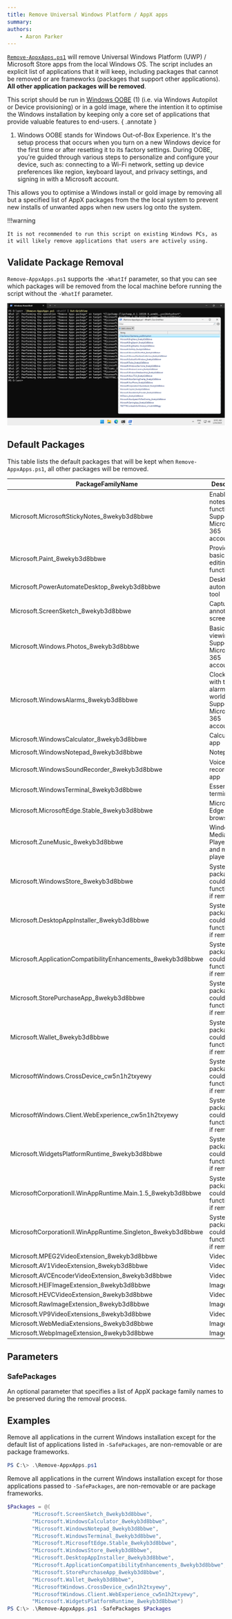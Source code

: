 ```yaml
---
title: Remove Universal Windows Platform / AppX apps
summary:
authors:
    - Aaron Parker
---
```

[`Remove-AppxApps.ps1`](https://github.com/aaronparker/image-customise/blob/main/src/Remove-AppxApps.ps1) will remove Universal Windows Platform (UWP) / Microsoft Store apps from the local Windows OS. The script includes an explicit list of applications that it will keep, including packages that cannot be removed or are frameworks (packages that support other applications). **All other application packages will be removed**.

This script should be run in [Windows OOBE](https://learn.microsoft.com/en-us/windows-hardware/customize/desktop/customize-oobe-in-windows-11) (1) (i.e. via Windows Autopilot or Device provisioning) or in a gold image, where the intention it to optimise the Windows installation by keeping only a core set of applications that provide valuable features to end-users.
{ .annotate }

1.  Windows OOBE stands for Windows Out-of-Box Experience. It's the setup process that occurs when you turn on a new Windows device for the first time or after resetting it to its factory settings. During OOBE, you're guided through various steps to personalize and configure your device, such as: connecting to a Wi-Fi network, setting up device preferences like region, keyboard layout, and privacy settings, and signing in with a Microsoft account.

This allows you to optimise a Windows install or gold image by removing all but a specified list of AppX packages from the the local system to prevent new installs of unwanted apps when new users log onto the system.

!!!warning

    It is not recommended to run this script on existing Windows PCs, as it will likely remove applications that users are actively using.

## Validate Package Removal

`Remove-AppxApps.ps1` supports the `-WhatIf` parameter, so that you can see which packages will be removed from the local machine before running the script without the `-WhatIf` parameter.

[![Output from Remove-AppxApps.ps1 -WhatIf](assets/img/removeappx.png)](assets/img/removeappx.png)

## Default Packages

This table lists the default packages that will be kept when `Remove-AppxApps.ps1`, all other packages will be removed.

| PackageFamilyName                                            | Description                                                                       |
| ------------------------------------------------------------ | --------------------------------------------------------------------------------- |
| Microsoft.MicrosoftStickyNotes_8wekyb3d8bbwe                 | Enable basic notes functionality. Supports Microsoft 365 accounts                 |
| Microsoft.Paint_8wekyb3d8bbwe                                | Provides basic image editing functionality                                        |
| Microsoft.PowerAutomateDesktop_8wekyb3d8bbwe                 | Desktop automation tool                                                           |
| Microsoft.ScreenSketch_8wekyb3d8bbwe                         | Capture and annotate screenshots                                                  |
| Microsoft.Windows.Photos_8wekyb3d8bbwe                       | Basic image viewing. Supports Microsoft 365 accounts                              |
| Microsoft.WindowsAlarms_8wekyb3d8bbwe                        | Clock app with timers, alarms,  and world clock. Supports Microsoft 365 accounts  |
| Microsoft.WindowsCalculator_8wekyb3d8bbwe                    | Calculator app                                                                    |
| Microsoft.WindowsNotepad_8wekyb3d8bbwe                       | Notepad app                                                                       |
| Microsoft.WindowsSoundRecorder_8wekyb3d8bbwe                 | Voice recording app                                                               |
| Microsoft.WindowsTerminal_8wekyb3d8bbwe                      | Essential terminal app                                                            |
| Microsoft.MicrosoftEdge.Stable_8wekyb3d8bbwe                 | Microsoft Edge browser                                                            |
| Microsoft.ZuneMusic_8wekyb3d8bbwe                            | Windows Media Player,  video and music player                                     |
| Microsoft.WindowsStore_8wekyb3d8bbwe                         | System package, could affect functionality if removed                             |
| Microsoft.DesktopAppInstaller_8wekyb3d8bbwe                  | System package, could affect functionality if removed                             |
| Microsoft.ApplicationCompatibilityEnhancements_8wekyb3d8bbwe | System package, could affect functionality if removed                             |
| Microsoft.StorePurchaseApp_8wekyb3d8bbwe                     | System package, could affect functionality if removed                             |
| Microsoft.Wallet_8wekyb3d8bbwe                               | System package, could affect functionality if removed                             |
| MicrosoftWindows.CrossDevice_cw5n1h2txyewy                   | System package, could affect functionality if removed                             |
| MicrosoftWindows.Client.WebExperience_cw5n1h2txyewy          | System package, could affect functionality if removed                             |
| Microsoft.WidgetsPlatformRuntime_8wekyb3d8bbwe               | System package, could affect functionality if removed                             |
| MicrosoftCorporationII.WinAppRuntime.Main.1.5_8wekyb3d8bbwe  | System package, could affect functionality if removed                             |
| MicrosoftCorporationII.WinAppRuntime.Singleton_8wekyb3d8bbwe | System package, could affect functionality if removed                             |
| Microsoft.MPEG2VideoExtension_8wekyb3d8bbwe                  | Video codec                                                                       |
| Microsoft.AV1VideoExtension_8wekyb3d8bbwe                    | Video codec                                                                       |
| Microsoft.AVCEncoderVideoExtension_8wekyb3d8bbwe             | Video codec                                                                       |
| Microsoft.HEIFImageExtension_8wekyb3d8bbwe                   | Image codec                                                                       |
| Microsoft.HEVCVideoExtension_8wekyb3d8bbwe                   | Video codec                                                                       |
| Microsoft.RawImageExtension_8wekyb3d8bbwe                    | Image codec                                                                       |
| Microsoft.VP9VideoExtensions_8wekyb3d8bbwe                   | Video codec                                                                       |
| Microsoft.WebMediaExtensions_8wekyb3d8bbwe                   | Image codec                                                                       |
| Microsoft.WebpImageExtension_8wekyb3d8bbwe                   | Image codec                                                                       |

## Parameters

### SafePackages

An optional parameter that specifies a list of AppX package family names to be preserved during the removal process.

## Examples

Remove all applications in the current Windows installation except for the default list of applications listed in `-SafePackages`, are non-removable or are package frameworks.

```powershell
PS C:\> .\Remove-AppxApps.ps1
```

Remove all applications in the current Windows installation except for those applications passed to `-SafePackages`, are non-removable or are package frameworks.

```powershell
$Packages = @(
        "Microsoft.ScreenSketch_8wekyb3d8bbwe",
        "Microsoft.WindowsCalculator_8wekyb3d8bbwe",
        "Microsoft.WindowsNotepad_8wekyb3d8bbwe",
        "Microsoft.WindowsTerminal_8wekyb3d8bbwe",
        "Microsoft.MicrosoftEdge.Stable_8wekyb3d8bbwe",
        "Microsoft.WindowsStore_8wekyb3d8bbwe",
        "Microsoft.DesktopAppInstaller_8wekyb3d8bbwe",
        "Microsoft.ApplicationCompatibilityEnhancements_8wekyb3d8bbwe",
        "Microsoft.StorePurchaseApp_8wekyb3d8bbwe",
        "Microsoft.Wallet_8wekyb3d8bbwe",
        "MicrosoftWindows.CrossDevice_cw5n1h2txyewy",
        "MicrosoftWindows.Client.WebExperience_cw5n1h2txyewy",
        "Microsoft.WidgetsPlatformRuntime_8wekyb3d8bbwe")
PS C:\> .\Remove-AppxApps.ps1 -SafePackages $Packages
```
